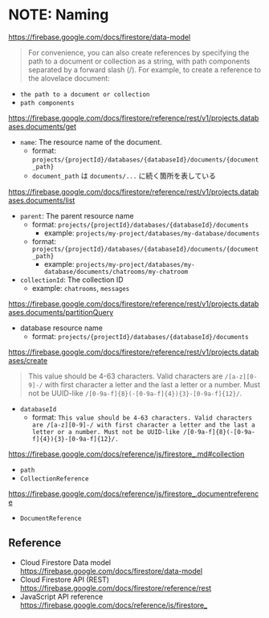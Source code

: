 # NOTE: Naming

<https://firebase.google.com/docs/firestore/data-model>

> For convenience, you can also create references by specifying the path to a document or collection as a string, with path components separated by a forward slash (/). For example, to create a reference to the alovelace document:

- `the path to a document or collection`
- `path components`

<https://firebase.google.com/docs/firestore/reference/rest/v1/projects.databases.documents/get>

- `name`: The resource name of the document.
  - format: `projects/{projectId}/databases/{databaseId}/documents/{document_path}`
  - `document_path` は `documents/...` に続く箇所を表している

<https://firebase.google.com/docs/firestore/reference/rest/v1/projects.databases.documents/list>

- `parent`: The parent resource name
  - format: `projects/{projectId}/databases/{databaseId}/documents`
    - example: `projects/my-project/databases/my-database/documents`
  - format: `projects/{projectId}/databases/{databaseId}/documents/{document_path}`
    - example: `projects/my-project/databases/my-database/documents/chatrooms/my-chatroom`
- `collectionId`: The collection ID
  - example: `chatrooms`, `messages`

<https://firebase.google.com/docs/firestore/reference/rest/v1/projects.databases.documents/partitionQuery>

- database resource name
  - format: `projects/{projectId}/databases/{databaseId}/documents`

<https://firebase.google.com/docs/firestore/reference/rest/v1/projects.databases/create>

> This value should be 4-63 characters. Valid characters are `/[a-z][0-9]-/` with first character a letter and the last a letter or a number. Must not be UUID-like `/[0-9a-f]{8}(-[0-9a-f]{4}){3}-[0-9a-f]{12}/`.

- `databaseId`
  - format: `This value should be 4-63 characters. Valid characters are /[a-z][0-9]-/ with first character a letter and the last a letter or a number. Must not be UUID-like /[0-9a-f]{8}(-[0-9a-f]{4}){3}-[0-9a-f]{12}/.`

<https://firebase.google.com/docs/reference/js/firestore_.md#collection>

- `path`
- `CollectionReference`

<https://firebase.google.com/docs/reference/js/firestore_.documentreference>

- `DocumentReference`

## Reference

- Cloud Firestore Data model
  <https://firebase.google.com/docs/firestore/data-model>
- Cloud Firestore API (REST)
  <https://firebase.google.com/docs/firestore/reference/rest>
- JavaScript API reference
  <https://firebase.google.com/docs/reference/js/firestore_>
